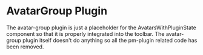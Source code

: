 # AvatarGroup Plugin

The avatar-group plugin is just a placeholder for the AvatarsWithPluginState component so that it is properly integrated into the toolbar.
The avatar-group plugin itself doesn't do anything so all the pm-plugin related code has been removed.

